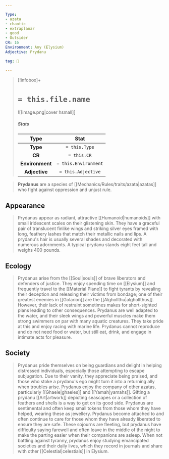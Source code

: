 ```yaml
---

Type:
- azata
- chaotic
- extraplanar
- good
- Outsider
CR: 16
Environment: Any (Elysium)
Adjective: Prydanu

tag: 👹

---
```


> [!infobox]+
> #  `= this.file.name`
> ![[image.png|cover hsmall]]
> ##### Stats
> Type | Stat |
> :---:|:---:|
> **Type** | `= this.Type` |
> **CR** | `= this.CR` |
> **Environment** | `= this.Environment` |
> **Adjective** | `= this.Adjective` |



> **Prydanus** are a species of [[Mechanics/Rules/traits/azata|azatas]] who fight against oppression and unjust rule.



## Appearance

> Prydanus appear as radiant, attractive [[Humanoid|humanoids]] with small iridescent scales on their glistening skin. They have a graceful pair of translucent finlike wings and striking silver eyes framed with long, feathery lashes that match their metallic nails and lips. A prydanu's hair is usually several shades and decorated with numerous adornments. A typical prydanu stands eight feet tall and weighs 400 pounds.


## Ecology

> Prydanus arise from the [[Soul|souls]] of brave liberators and defenders of justice. They enjoy spending time on [[Elysium]] and frequently travel to the [[Material Plane]] to fight tyrants by revealing their deception and releasing their victims from bondage; one of their greatest enemies in [[Golarion]] are the [[Alghollthu|alghollthus]]. However, their lack of restraint sometimes makes for short-sighted plans leading to other consequences.
> Prydanus are well adapted to the water, and their sleek wings and powerful muscles make them strong swimmers on par with many aquatic creatures. They take pride at this and enjoy racing with marine life.
> Prydanus cannot reproduce and do not need food or water, but still eat, drink, and engage in intimate acts for pleasure.


## Society

> Prydanus pride themselves on being guardians and delight in helping distressed individuals, especially those attempting to escape subjugation. Due to their vanity, they appreciate being praised, and those who stoke a prydanu's ego might turn it into a returning ally when troubles arise.
> Prydanus enjoy the company of other azatas, particularly [[Ghaele|ghaeles]] and [[Yamah|yamahs]]. Gifting a prydanu [[Art|artwork]] depicting seascapes or a collection of feathers and shells is a way to get on its good side. Prydanus are sentimental and often keep small tokens from those whom they have helped, wearing these as jewellery.
> Prydanus become attached to and often continue to care for those whom they have already liberated to ensure they are safe. These sojourns are fleeting, but prydanus have difficulty saying farewell and often leave in the middle of the night to make the parting easier when their companions are asleep.
> When not battling against tyranny, prydanus enjoy studying emancipated societies and their daily lives, which they record in journals and share with other [[Celestial|celestials]] in Elysium.








